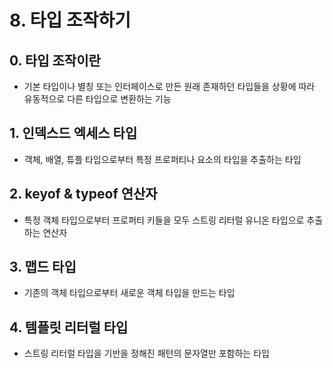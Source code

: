 # 8. 타입 조작하기

## 0. 타입 조작이란
- 기본 타입이나 별칭 또는 인터페이스로 만든 원래 존재하던 타입들을 상황에 따라 유동적으로 다른 타입으로 변환하는 기능

## 1. 인덱스드 엑세스 타입
- 객체, 배열, 튜플 타입으로부터 특정 프로퍼티나 요소의 타입을 추출하는 타입

## 2. keyof & typeof 연산자
- 특정 객체 타입으로부터 프로퍼티 키들을 모두 스트링 리터럴 유니온 타입으로 추출하는 연산자

## 3. 맵드 타입
- 기존의 객체 타입으로부터 새로운 객체 타입을 만드는 타입

## 4. 템플릿 리터럴 타입
- 스트링 리터럴 타입을 기반을 정해진 패턴의 문자열만 포함하는 타입

